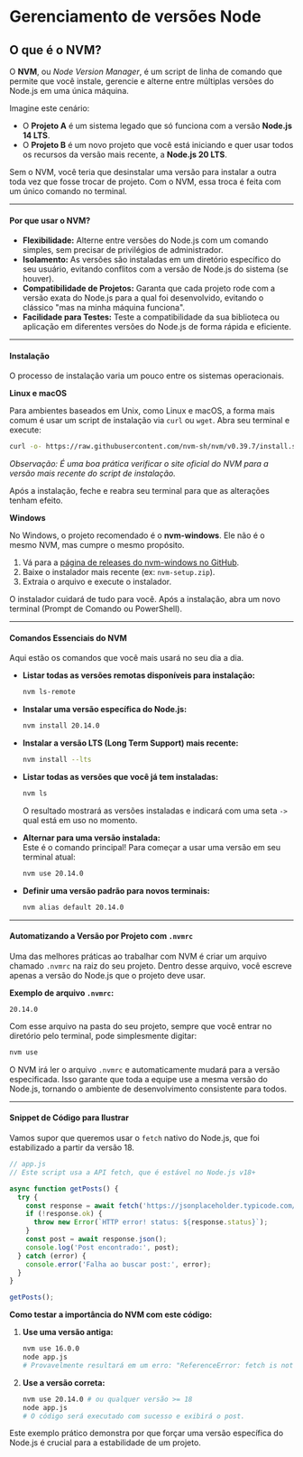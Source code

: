 # Gerenciamento de versões Node

## O que é o NVM?

O **NVM**, ou _Node Version Manager_, é um script de linha de comando que permite que você instale, gerencie e alterne entre múltiplas versões do Node.js em uma única máquina.

Imagine este cenário:

* O **Projeto A** é um sistema legado que só funciona com a versão **Node.js 14 LTS**.
* O **Projeto B** é um novo projeto que você está iniciando e quer usar todos os recursos da versão mais recente, a **Node.js 20 LTS**.

Sem o NVM, você teria que desinstalar uma versão para instalar a outra toda vez que fosse trocar de projeto. Com o NVM, essa troca é feita com um único comando no terminal.

***

#### Por que usar o NVM?

* **Flexibilidade:** Alterne entre versões do Node.js com um comando simples, sem precisar de privilégios de administrador.
* **Isolamento:** As versões são instaladas em um diretório específico do seu usuário, evitando conflitos com a versão de Node.js do sistema (se houver).
* **Compatibilidade de Projetos:** Garanta que cada projeto rode com a versão exata do Node.js para a qual foi desenvolvido, evitando o clássico "mas na minha máquina funciona".
* **Facilidade para Testes:** Teste a compatibilidade da sua biblioteca ou aplicação em diferentes versões do Node.js de forma rápida e eficiente.

***

#### Instalação

O processo de instalação varia um pouco entre os sistemas operacionais.

**Linux e macOS**

Para ambientes baseados em Unix, como Linux e macOS, a forma mais comum é usar um script de instalação via `curl` ou `wget`. Abra seu terminal e execute:

```bash
curl -o- https://raw.githubusercontent.com/nvm-sh/nvm/v0.39.7/install.sh | bash
```

_Observação: É uma boa prática verificar o site oficial do NVM para a versão mais recente do script de instalação._

Após a instalação, feche e reabra seu terminal para que as alterações tenham efeito.

**Windows**

No Windows, o projeto recomendado é o **nvm-windows**. Ele não é o mesmo NVM, mas cumpre o mesmo propósito.

1. Vá para a [página de releases do nvm-windows no GitHub](https://github.com/coreybutler/nvm-windows/releases).
2. Baixe o instalador mais recente (ex: `nvm-setup.zip`).
3. Extraia o arquivo e execute o instalador.

O instalador cuidará de tudo para você. Após a instalação, abra um novo terminal (Prompt de Comando ou PowerShell).

***

#### Comandos Essenciais do NVM

Aqui estão os comandos que você mais usará no seu dia a dia.

*   **Listar todas as versões remotas disponíveis para instalação:**

    ```bash
    nvm ls-remote
    ```
*   **Instalar uma versão específica do Node.js:**

    ```bash
    nvm install 20.14.0
    ```
*   **Instalar a versão LTS (Long Term Support) mais recente:**

    ```bash
    nvm install --lts
    ```
*   **Listar todas as versões que você já tem instaladas:**

    ```bash
    nvm ls
    ```

    O resultado mostrará as versões instaladas e indicará com uma seta `->` qual está em uso no momento.
*   **Alternar para uma versão instalada:**\
    Este é o comando principal! Para começar a usar uma versão em seu terminal atual:

    ```bash
    nvm use 20.14.0
    ```
*   **Definir uma versão padrão para novos terminais:**

    ```bash
    nvm alias default 20.14.0
    ```

***

#### Automatizando a Versão por Projeto com `.nvmrc`

Uma das melhores práticas ao trabalhar com NVM é criar um arquivo chamado `.nvmrc` na raiz do seu projeto. Dentro desse arquivo, você escreve apenas a versão do Node.js que o projeto deve usar.

**Exemplo de arquivo `.nvmrc`:**

```
20.14.0
```

Com esse arquivo na pasta do seu projeto, sempre que você entrar no diretório pelo terminal, pode simplesmente digitar:

```bash
nvm use
```

O NVM irá ler o arquivo `.nvmrc` e automaticamente mudará para a versão especificada. Isso garante que toda a equipe use a mesma versão do Node.js, tornando o ambiente de desenvolvimento consistente para todos.

***

#### Snippet de Código para Ilustrar

Vamos supor que queremos usar o `fetch` nativo do Node.js, que foi estabilizado a partir da versão 18.

```javascript
// app.js
// Este script usa a API fetch, que é estável no Node.js v18+

async function getPosts() {
  try {
    const response = await fetch('https://jsonplaceholder.typicode.com/posts/1');
    if (!response.ok) {
      throw new Error(`HTTP error! status: ${response.status}`);
    }
    const post = await response.json();
    console.log('Post encontrado:', post);
  } catch (error) {
    console.error('Falha ao buscar post:', error);
  }
}

getPosts();
```

**Como testar a importância do NVM com este código:**

1.  **Use uma versão antiga:**

    ```bash
    nvm use 16.0.0
    node app.js 
    # Provavelmente resultará em um erro: "ReferenceError: fetch is not defined"
    ```
2.  **Use a versão correta:**

    ```bash
    nvm use 20.14.0 # ou qualquer versão >= 18
    node app.js
    # O código será executado com sucesso e exibirá o post.
    ```

Este exemplo prático demonstra por que forçar uma versão específica do Node.js é crucial para a estabilidade de um projeto.
